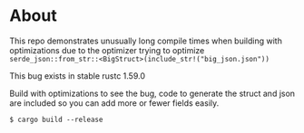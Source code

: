 # About
This repo demonstrates unusually long compile times when building with
optimizations due to the optimizer trying to optimize
`serde_json::from_str::<BigStruct>(include_str!("big_json.json"))`

This bug exists in stable rustc 1.59.0

Build with optimizations to see the bug, code to generate the struct and json
are included so you can add more or fewer fields easily.

```
$ cargo build --release
```